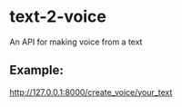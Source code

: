 # text-2-voice
An API for making voice from a text


## Example:

http://127.0.0.1:8000/create_voice/your_text
